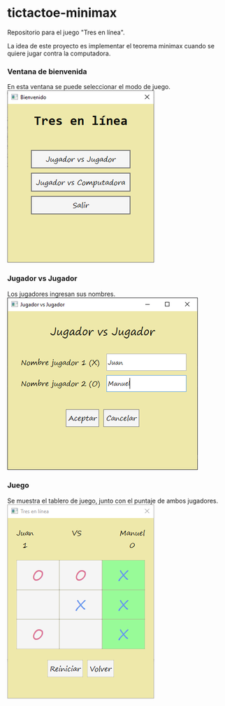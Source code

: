 # tictactoe-minimax

Repositorio para el juego "Tres en línea". 

La idea de este proyecto es implementar el teorema minimax cuando se quiere jugar contra la computadora.

### Ventana de bienvenida
En esta ventana se puede seleccionar el modo de juego.
<img src="screenshots/bienvenido.PNG">


### Jugador vs Jugador
Los jugadores ingresan sus nombres.
<img src="screenshots/nombres.PNG">


### Juego
Se muestra el tablero de juego, junto con el puntaje de ambos jugadores. 
<img src="screenshots/ganador.PNG">
